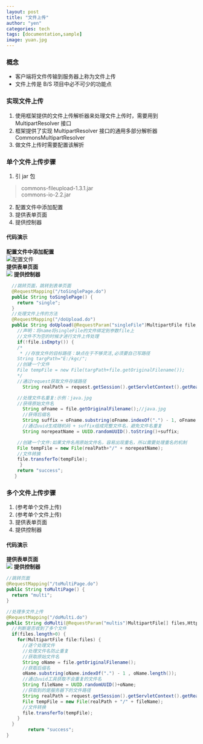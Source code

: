 ```yaml
---
layout: post
title: "文件上传"
author: "yen"
categories: tech
tags: [documentation,sample]
image: yuan.jpg
---
```

### 概念  
- 客户端将文件传输到服务器上称为文件上传
- 文件上传是 B/S 项目中必不可少的功能点

### 实现文件上传
1. 使用框架提供的文件上传解析器来处理文件上传时，需要用到 MultipartResolver 接口
2. 框架提供了实现 MultipartResolver 接口的通用多部分解析器 CommonsMuItipartResoIver
3. 做文件上传时需要配置该解折

### 单个文件上传步骤
1. 引 jar 包
> commons-fileupload-1.3.1.jar  
  commons-io-2.2.jar

2. 配置文件中添加配置  
3. 提供表单页面  
4. 提供控制器
#### 代码演示
**配置文件中添加配置**    
![配置文件](http://p6ch8daxu.bkt.clouddn.com/18-4-22/85108786.jpg)  
**提供表单页面**    
![](http://p6ch8daxu.bkt.clouddn.com/18-4-22/70231266.jpg)
**提供控制器**    
~~~java
  //跳转页面，跳转到表单页面
  @RequestMapping("/toSinglePage.do")
  public String toSinglePage() {
    return "single";
  }
  //处理文件上传的方法
  @RequestMapping("/doUpload.do")
  public String doUpload(@RequestParam("singleFile")MultipartFile file,HttpServletRequest request) throws IllegalStateException, IOException {
    //声明：将name将singleFile的文件绑定到参数file上
    //文件不为空的时候才进行文件上传处理
    if(!file.isEmpty()) {
    /*
     * //存放文件的目标路径：缺点在于不够灵活,必须要自己写路径
    String targPath="E:/kgc/";
    //创建一个文件
    File tempFile = new File(targPath+file.getOriginalFilename());
    */
    //通过request获取文件存储路径
      String realPath = request.getSession().getServletContext().getRealPath("upload");

    //处理文件名重复:示例：java.jpg
    //获得原始文件名
      String oFname = file.getOriginalFilename();//java.jpg
      //获得后缀名
      String suffix = oFname.substring(oFname.indexOf(".") - 1, oFname.length());//.jpg
      //通过uuid生成随机码 + suffix组成完整文件名，避免文件名重复
      String norepeatName = UUID.randomUUID().toString()+suffix;

    //创建一个文件:如果文件名用原始文件名，容易出现重名，所以需要处理重名的机制
    File tempFile = new File(realPath+"/" + norepeatName);
    //文件转换
    file.transferTo(tempFile);
     }
    return "success";
   }
~~~

### 多个文件上传步骤
1. (参考单个文件上传)
2. (参考单个文件上传)
3. 提供表单页面  
4. 提供控制器
#### 代码演示
**提供表单页面**  
![](http://p6ch8daxu.bkt.clouddn.com/18-4-22/9741665.jpg)
**提供控制器**    
~~~java
//跳转页面
@RequestMapping("/toMultiPage.do")
public String toMultiPage() {
  return "multi";
}

//处理多文件上传
@RequestMapping("/doMulti.do")
public String doMulti(@RequestParam("multis")MultipartFile[] files,HttpServletRequest request) throws IllegalStateException, IOException {
  //判断是否收到了多个文件
  if(files.length>0) {
    for(MultipartFile file:files) {
      //逐个处理文件
      //处理文件名防止重复
      //获取原始文件名
      String oName = file.getOriginalFilename();
      //获取后缀名
      oName.substring(oName.indexOf(".") - 1 , oName.length());
      //通过uuid工具获取不会重复的文件名
      String fileName = UUID.randomUUID()+oName;
      //获取到的是服务器下的文件路径
      String realPath = request.getSession().getServletContext().getRealPath("upload");
      File tempFile = new File(realPath + "/" + fileName);
      //文件转换
      file.transferTo(tempFile);
    }
  }
		return "success";
}
~~~
